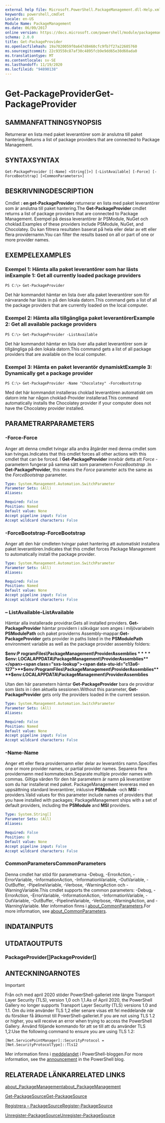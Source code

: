 ```yaml
---
external help file: Microsoft.PowerShell.PackageManagement.dll-Help.xml
keywords: powershell,cmdlet
Locale: en-US
Module Name: PackageManagement
ms.date: 06/09/2017
online version: https://docs.microsoft.com/powershell/module/packagemanagement/get-packageprovider?view=powershell-7.1&WT.mc_id=ps-gethelp
schema: 2.0.0
title: Get-PackageProvider
ms.openlocfilehash: 19a7020059f0a647d8460cfc9fb7f27a22605760
ms.sourcegitcommit: 22c93550c87af30c4895fcb9e9dd65e30d60ada0
ms.translationtype: MT
ms.contentlocale: sv-SE
ms.lasthandoff: 11/19/2020
ms.locfileid: "94890138"
---
```

# <span data-ttu-id="c13a6-103">Get-PackageProvider</span><span class="sxs-lookup"><span data-stu-id="c13a6-103">Get-PackageProvider</span></span>

## <span data-ttu-id="c13a6-104">SAMMANFATTNING</span><span class="sxs-lookup"><span data-stu-id="c13a6-104">SYNOPSIS</span></span>
<span data-ttu-id="c13a6-105">Returnerar en lista med paket leverantörer som är anslutna till paket hantering.</span><span class="sxs-lookup"><span data-stu-id="c13a6-105">Returns a list of package providers that are connected to Package Management.</span></span>

## <span data-ttu-id="c13a6-106">SYNTAX</span><span class="sxs-lookup"><span data-stu-id="c13a6-106">SYNTAX</span></span>

```
Get-PackageProvider [[-Name] <String[]>] [-ListAvailable] [-Force] [-ForceBootstrap] [<CommonParameters>]
```

## <span data-ttu-id="c13a6-107">BESKRIVNING</span><span class="sxs-lookup"><span data-stu-id="c13a6-107">DESCRIPTION</span></span>

<span data-ttu-id="c13a6-108">Cmdlet **: en get-PackageProvider** returnerar en lista med paket leverantörer som är anslutna till paket hantering.</span><span class="sxs-lookup"><span data-stu-id="c13a6-108">The **Get-PackageProvider** cmdlet returns a list of package providers that are connected to Package Management.</span></span>
<span data-ttu-id="c13a6-109">Exempel på dessa leverantörer är PSModule, NuGet och choklad.</span><span class="sxs-lookup"><span data-stu-id="c13a6-109">Examples of these providers include PSModule, NuGet, and Chocolatey.</span></span>
<span data-ttu-id="c13a6-110">Du kan filtrera resultaten baserat på hela eller delar av ett eller flera providernamn.</span><span class="sxs-lookup"><span data-stu-id="c13a6-110">You can filter the results based on all or part of one or more provider names.</span></span>

## <span data-ttu-id="c13a6-111">EXEMPEL</span><span class="sxs-lookup"><span data-stu-id="c13a6-111">EXAMPLES</span></span>

### <span data-ttu-id="c13a6-112">Exempel 1: Hämta alla paket leverantörer som har lästs in</span><span class="sxs-lookup"><span data-stu-id="c13a6-112">Example 1: Get all currently loaded package providers</span></span>

```
PS C:\> Get-PackageProvider
```

<span data-ttu-id="c13a6-113">Det här kommandot hämtar en lista över alla paket leverantörer som för närvarande har lästs in på den lokala datorn.</span><span class="sxs-lookup"><span data-stu-id="c13a6-113">This command gets a list of all the package providers that are currently loaded on the local computer.</span></span>

### <span data-ttu-id="c13a6-114">Exempel 2: Hämta alla tillgängliga paket leverantörer</span><span class="sxs-lookup"><span data-stu-id="c13a6-114">Example 2: Get all available package providers</span></span>

```
PS C:\> Get-PackageProvider -ListAvailable
```

<span data-ttu-id="c13a6-115">Det här kommandot hämtar en lista över alla paket leverantörer som är tillgängliga på den lokala datorn.</span><span class="sxs-lookup"><span data-stu-id="c13a6-115">This command gets a list of all package providers that are available on the local computer.</span></span>

### <span data-ttu-id="c13a6-116">Exempel 3: Hämta en paket leverantör dynamiskt</span><span class="sxs-lookup"><span data-stu-id="c13a6-116">Example 3: Dynamically get a package provider</span></span>

```
PS C:\> Get-PackageProvider -Name "Chocolatey" -ForceBootstrap
```

<span data-ttu-id="c13a6-117">Med det här kommandot installeras choklad leverantören automatiskt om datorn inte har någon choklad-Provider installerad.</span><span class="sxs-lookup"><span data-stu-id="c13a6-117">This command automatically installs the Chocolatey provider if your computer does not have the Chocolatey provider installed.</span></span>

## <span data-ttu-id="c13a6-118">PARAMETRAR</span><span class="sxs-lookup"><span data-stu-id="c13a6-118">PARAMETERS</span></span>

### <span data-ttu-id="c13a6-119">-Force</span><span class="sxs-lookup"><span data-stu-id="c13a6-119">-Force</span></span>

<span data-ttu-id="c13a6-120">Anger att denna cmdlet tvingar alla andra åtgärder med denna cmdlet som kan tvingas.</span><span class="sxs-lookup"><span data-stu-id="c13a6-120">Indicates that this cmdlet forces all other actions with this cmdlet that can be forced.</span></span>
<span data-ttu-id="c13a6-121">I **Get-PackageProvider** innebär detta att *Force* -parametern fungerar på samma sätt som parametern *ForceBootstrap* .</span><span class="sxs-lookup"><span data-stu-id="c13a6-121">In **Get-PackageProvider**, this means the *Force* parameter acts the same as the *ForceBootstrap* parameter.</span></span>

```yaml
Type: System.Management.Automation.SwitchParameter
Parameter Sets: (All)
Aliases:

Required: False
Position: Named
Default value: None
Accept pipeline input: False
Accept wildcard characters: False
```

### <span data-ttu-id="c13a6-122">-ForceBootstrap</span><span class="sxs-lookup"><span data-stu-id="c13a6-122">-ForceBootstrap</span></span>

<span data-ttu-id="c13a6-123">Anger att den här cmdleten tvingar paket hantering att automatiskt installera paket leverantören.</span><span class="sxs-lookup"><span data-stu-id="c13a6-123">Indicates that this cmdlet forces Package Management to automatically install the package provider.</span></span>

```yaml
Type: System.Management.Automation.SwitchParameter
Parameter Sets: (All)
Aliases:

Required: False
Position: Named
Default value: None
Accept pipeline input: False
Accept wildcard characters: False
```

### <span data-ttu-id="c13a6-124">– ListAvailable</span><span class="sxs-lookup"><span data-stu-id="c13a6-124">-ListAvailable</span></span>

<span data-ttu-id="c13a6-125">Hämtar alla installerade providrar.</span><span class="sxs-lookup"><span data-stu-id="c13a6-125">Gets all installed providers.</span></span>
<span data-ttu-id="c13a6-126">**Get-PackageProvider** hämtar providern i sökvägar som anges i miljövariabeln **PSModulePath** och paket providerns Assembly-mappar:</span><span class="sxs-lookup"><span data-stu-id="c13a6-126">**Get-PackageProvider** gets provider in paths listed in the **PSModulePath** environment variable as well as the package provider assembly folders:</span></span>

<span data-ttu-id="c13a6-127">**$env:P rogramFiles\PackageManagement\ProviderAssemblies \* \* \* \* $env: LOCALAPPDATA\PackageManagement\ProviderAssemblies**</span><span class="sxs-lookup"><span data-stu-id="c13a6-127">**$env:ProgramFiles\PackageManagement\ProviderAssemblies\*\*\*\*$env:LOCALAPPDATA\PackageManagement\ProviderAssemblies**</span></span>

<span data-ttu-id="c13a6-128">Utan den här parametern hämtar **Get-PackageProvider** bara de providrar som lästs in i den aktuella sessionen.</span><span class="sxs-lookup"><span data-stu-id="c13a6-128">Without this parameter, **Get-PackageProvider** gets only the providers loaded in the current session.</span></span>

```yaml
Type: System.Management.Automation.SwitchParameter
Parameter Sets: (All)
Aliases:

Required: False
Position: Named
Default value: None
Accept pipeline input: False
Accept wildcard characters: False
```

### <span data-ttu-id="c13a6-129">-Name</span><span class="sxs-lookup"><span data-stu-id="c13a6-129">-Name</span></span>

<span data-ttu-id="c13a6-130">Anger ett eller flera providernamn eller delar av leverantörs namn.</span><span class="sxs-lookup"><span data-stu-id="c13a6-130">Specifies one or more provider names, or partial provider names.</span></span>
<span data-ttu-id="c13a6-131">Separera flera providernamn med kommatecken.</span><span class="sxs-lookup"><span data-stu-id="c13a6-131">Separate multiple provider names with commas.</span></span>
<span data-ttu-id="c13a6-132">Giltiga värden för den här parametern är namn på leverantörer som du har installerat med paket. PackageManagement levereras med en uppsättning standard leverantörer, inklusive **PSModule** -och **MSI** -providers.</span><span class="sxs-lookup"><span data-stu-id="c13a6-132">Valid values for this parameter include names of providers that you have installed with packages; PackageManagement ships with a set of default providers, including the **PSModule** and **MSI** providers.</span></span>

```yaml
Type: System.String[]
Parameter Sets: (All)
Aliases:

Required: False
Position: 0
Default value: None
Accept pipeline input: False
Accept wildcard characters: False
```

### <span data-ttu-id="c13a6-133">CommonParameters</span><span class="sxs-lookup"><span data-stu-id="c13a6-133">CommonParameters</span></span>

<span data-ttu-id="c13a6-134">Denna cmdlet har stöd för parametrarna -Debug, -ErrorAction, -ErrorVariable, -InformationAction, -InformationVariable, -OutVariable, -OutBuffer, -PipelineVariable, -Verbose, -WarningAction och -WarningVariable.</span><span class="sxs-lookup"><span data-stu-id="c13a6-134">This cmdlet supports the common parameters: -Debug, -ErrorAction, -ErrorVariable, -InformationAction, -InformationVariable, -OutVariable, -OutBuffer, -PipelineVariable, -Verbose, -WarningAction, and -WarningVariable.</span></span> <span data-ttu-id="c13a6-135">Mer information finns i [about_CommonParameters](https://go.microsoft.com/fwlink/?LinkID=113216).</span><span class="sxs-lookup"><span data-stu-id="c13a6-135">For more information, see [about_CommonParameters](https://go.microsoft.com/fwlink/?LinkID=113216).</span></span>

## <span data-ttu-id="c13a6-136">INDATA</span><span class="sxs-lookup"><span data-stu-id="c13a6-136">INPUTS</span></span>

## <span data-ttu-id="c13a6-137">UTDATA</span><span class="sxs-lookup"><span data-stu-id="c13a6-137">OUTPUTS</span></span>

### <span data-ttu-id="c13a6-138">PackageProvider[]</span><span class="sxs-lookup"><span data-stu-id="c13a6-138">PackageProvider[]</span></span>

## <span data-ttu-id="c13a6-139">ANTECKNINGAR</span><span class="sxs-lookup"><span data-stu-id="c13a6-139">NOTES</span></span>

> [!IMPORTANT]
> <span data-ttu-id="c13a6-140">Från och med april 2020 stöder PowerShell-galleriet inte längre Transport Layer Security (TLS), version 1,0 och 1,1.</span><span class="sxs-lookup"><span data-stu-id="c13a6-140">As of April 2020, the PowerShell Gallery no longer supports Transport Layer Security (TLS) versions 1.0 and 1.1.</span></span> <span data-ttu-id="c13a6-141">Om du inte använder TLS 1,2 eller senare visas ett fel meddelande när du försöker få åtkomst till PowerShell-galleriet.</span><span class="sxs-lookup"><span data-stu-id="c13a6-141">If you are not using TLS 1.2 or higher, you will receive an error when trying to access the PowerShell Gallery.</span></span> <span data-ttu-id="c13a6-142">Använd följande kommando för att se till att du använder TLS 1,2:</span><span class="sxs-lookup"><span data-stu-id="c13a6-142">Use the following command to ensure you are using TLS 1.2:</span></span>
>
> `[Net.ServicePointManager]::SecurityProtocol = [Net.SecurityProtocolType]::Tls12`
>
> <span data-ttu-id="c13a6-143">Mer information finns i [meddelandet](https://devblogs.microsoft.com/powershell/powershell-gallery-tls-support/) i PowerShell-bloggen.</span><span class="sxs-lookup"><span data-stu-id="c13a6-143">For more information, see the [announcement](https://devblogs.microsoft.com/powershell/powershell-gallery-tls-support/) in the PowerShell blog.</span></span>

## <span data-ttu-id="c13a6-144">RELATERADE LÄNKAR</span><span class="sxs-lookup"><span data-stu-id="c13a6-144">RELATED LINKS</span></span>

[<span data-ttu-id="c13a6-145">about_PackageManagement</span><span class="sxs-lookup"><span data-stu-id="c13a6-145">about_PackageManagement</span></span>](../Microsoft.PowerShell.Core/About/about_PackageManagement.md)

[<span data-ttu-id="c13a6-146">Get-PackageSource</span><span class="sxs-lookup"><span data-stu-id="c13a6-146">Get-PackageSource</span></span>](Get-PackageSource.md)

[<span data-ttu-id="c13a6-147">Registrera – PackageSource</span><span class="sxs-lookup"><span data-stu-id="c13a6-147">Register-PackageSource</span></span>](Register-PackageSource.md)

[<span data-ttu-id="c13a6-148">Unregister-PackageSource</span><span class="sxs-lookup"><span data-stu-id="c13a6-148">Unregister-PackageSource</span></span>](Unregister-PackageSource.md)

